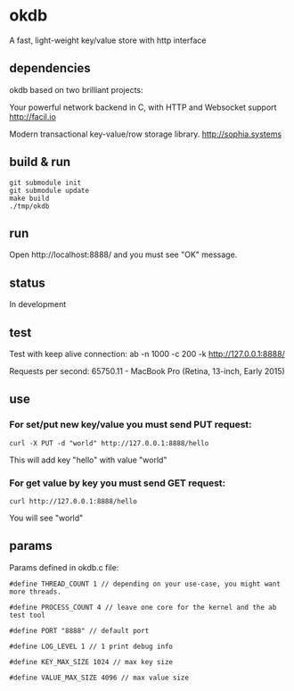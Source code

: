# okdb
A fast, light-weight key/value store with http interface

## dependencies
okdb based on two brilliant projects:

Your powerful network backend in C, with HTTP and Websocket support http://facil.io

Modern transactional key-value/row storage library. http://sophia.systems

## build & run
```
git submodule init
git submodule update
make build
./tmp/okdb
```

## run
Open http://localhost:8888/ and you must see "OK" message.

## status
In development

## test
Test with keep alive connection: ab -n 1000 -c 200 -k http://127.0.0.1:8888/

Requests per second:    65750.11 - MacBook Pro (Retina, 13-inch, Early 2015)

## use
### For set/put new key/value you must send PUT request:
```
curl -X PUT -d "world" http://127.0.0.1:8888/hello
```
This will add key "hello" with value "world"

### For get value by key you must send GET request:
```
curl http://127.0.0.1:8888/hello
```
You will see "world"

## params
Params defined in okdb.c file:
```
#define THREAD_COUNT 1 // depending on your use-case, you might want more threads.

#define PROCESS_COUNT 4 // leave one core for the kernel and the ab test tool

#define PORT "8888" // default port

#define LOG_LEVEL 1 // 1 print debug info

#define KEY_MAX_SIZE 1024 // max key size

#define VALUE_MAX_SIZE 4096 // max value size
```

